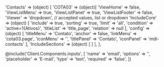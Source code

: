  
 'Contacts' => (object) [
    'COTA03' => (object)[
        'ViewHome' => false,
        'ViewListMenu' => true,
        'ViewListPanel' => true,
        'ViewListFooter' => false,
        'Viewer' => 'dropdown', // accepted values, list or dropdown
        'IncludeCore' => (object) [
            'include' => true,
            'sorting' => true,
            'limit' => 'all',
            'condition' => 'active=1{Ativos}',
            'titleList' => 'title_page',
            'relation' => null
        ],
        'config' => (object) [
            'titleMenu' => 'Contato',
            'anchor' =>  false,
            'linkMenu' => 'cota03.page',
            'iconMenu' => '',
            'titlePanel' => 'Contato',
            'iconPanel' => 'mdi-contacts'
        ],
        'IncludeSections' => (object) [
        ]
    ],
],



        
 
 @include('Client.Components.inputs', [
    'name' => 'email',
    'options' => '',
    'placeholder' => 'E-mail',
    'type' => 'text',
    'required' => 'false',
])
